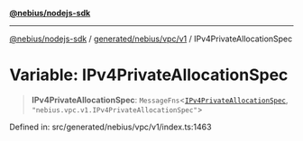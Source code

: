 [**@nebius/nodejs-sdk**](../../../../../README.md)

***

[@nebius/nodejs-sdk](../../../../../README.md) / [generated/nebius/vpc/v1](../README.md) / IPv4PrivateAllocationSpec

# Variable: IPv4PrivateAllocationSpec

> **IPv4PrivateAllocationSpec**: `MessageFns`\<[`IPv4PrivateAllocationSpec`](../interfaces/IPv4PrivateAllocationSpec.md), `"nebius.vpc.v1.IPv4PrivateAllocationSpec"`\>

Defined in: src/generated/nebius/vpc/v1/index.ts:1463
